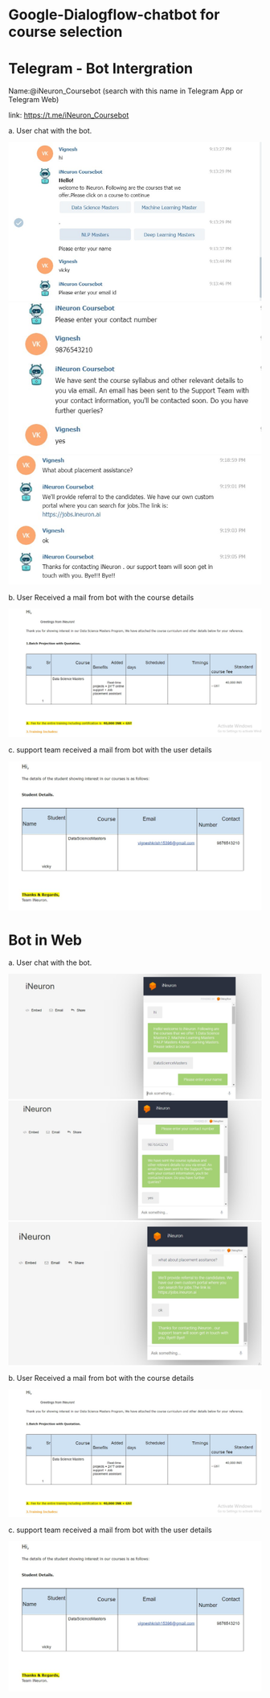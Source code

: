 # Google-Dialogflow-chatbot for course selection



# Telegram - Bot Intergration 

Name:@iNeuron_Coursebot (search with this name in Telegram App or Telegram Web)

link: https://t.me/iNeuron_Coursebot

a.	User chat with the bot.

![](output/out21.jpg)
![](output/out22.jpg)
![](output/out23.jpg)

b.	User Received a mail from bot with the course details

![](output/out24.jpg)

c. support team received a mail from bot with the user details

![](output/out25.jpg)


# Bot in Web

a.	User chat with the bot.

![](output/out11.jpg)
![](output/out12.jpg)
![](output/out13.jpg)

b.	User Received a mail from bot with the course details

![](output/out14.jpg)

c. support team received a mail from bot with the user details

![](output/out15.jpg)



